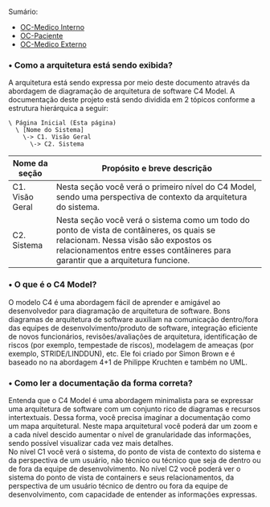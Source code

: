 Sumário:

- [OC-Medico Interno](/OC-Medico%20Interno/HOME)
- [OC-Paciente](/OC-Paciente/HOME)
- [OC-Medico Externo](/OC-Medico%20Externo/HOME)

### • Como a arquitetura está sendo exibida?

A arquitetura está sendo expressa por meio deste documento através da abordagem de diagramação de arquitetura de software C4 Model. A documentação deste projeto está sendo dividida em 2 tópicos conforme a estrutura hierárquica a seguir:

```
\ Página Inicial (Esta página)
  \ [Nome do Sistema]
    \-> C1. Visão Geral
      \-> C2. Sistema

```

| Nome da seção   | Propósito e breve descrição                                                                                                                                                                                          |
| --------------- | -------------------------------------------------------------------------------------------------------------------------------------------------------------------------------------------------------------------- |
| C1. Visão Geral | Nesta seção você verá o primeiro nível do C4 Model, sendo uma perspectiva de contexto da arquitetura do sistema.                                                                                                     |
| C2. Sistema     | Nesta seção você verá o sistema como um todo do ponto de vista de contâineres, os quais se relacionam. Nessa visão são expostos os relacionamentos entre esses contâineres para garantir que a arquitetura funcione. |

### • O que é o C4 Model?

O modelo C4 é uma abordagem fácil de aprender e amigável ao desenvolvedor para diagramação de arquitetura de software. Bons diagramas de arquitetura de software auxiliam na comunicação dentro/fora das equipes de desenvolvimento/produto de software, integração eficiente de novos funcionários, revisões/avaliações de arquitetura, identificação de riscos (por exemplo, tempestade de riscos), modelagem de ameaças (por exemplo, STRIDE/LINDDUN), etc. Ele foi criado por Simon Brown e é baseado no na abordagem 4+1 de Philippe Kruchten e também no UML.

### • Como ler a documentação da forma correta?

Entenda que o C4 Model é uma abordagem minimalista para se expressar uma arquitetura de software com um conjunto rico de diagramas e recursos intertextuais. Dessa forma, você precisa imaginar a documentação como um mapa arquitetural. Neste mapa arquitetural você poderá dar um zoom e a cada nível descido aumentar o nível de granularidade das informações, sendo possível visualizar cada vez mais detalhes.<br>
No nível C1 você verá o sistema, do ponto de vista de contexto do sistema e da perspectiva de um usuário, não técnico ou técnico que seja de dentro ou de fora da equipe de desenvolvimento. No nível C2 você poderá ver o sistema do ponto de vista de containers e seus relacionamentos, da perspectiva de um usuário técnico de dentro ou fora da equipe de desenvolvimento, com capacidade de entender as informações expressas.
